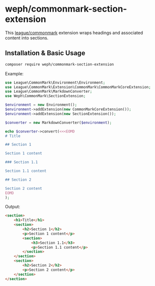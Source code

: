 # weph/commonmark-section-extension

This [league/commonmark](https://github.com/thephpleague/commonmark) extension 
wraps headings and associated content into sections.

## Installation & Basic Usage

```bash
composer require weph/commonmark-section-extension
```

Example:

```php
use League\CommonMark\Environment\Environment;
use League\CommonMark\Extension\CommonMark\CommonMarkCoreExtension;
use League\CommonMark\MarkdownConverter;
use Weph\CommonMark\SectionExtension;

$environment = new Environment();
$environment->addExtension(new CommonMarkCoreExtension());
$environment->addExtension(new SectionExtension());

$converter = new MarkdownConverter($environment);

echo $converter->convert(<<<EOMD
# Title

## Section 1

Section 1 content

### Section 1.1

Section 1.1 content

## Section 2

Section 2 content
EOMD
);
```

Output:

```html
<section>
    <h1>Title</h1>
    <section>
        <h2>Section 1</h2>
        <p>Section 1 content</p>
        <section>
            <h3>Section 1.1</h3>
            <p>Section 1.1 content</p>
        </section>
    </section>
    <section>
        <h2>Section 2</h2>
        <p>Section 2 content</p>
    </section>
</section>
```
